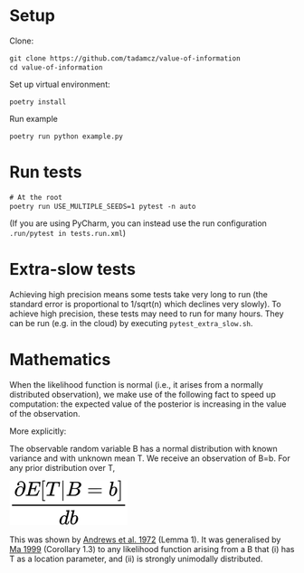 
# Setup

Clone:
```shell
git clone https://github.com/tadamcz/value-of-information
cd value-of-information
```

Set up virtual environment:
```shell
poetry install
```

Run example
```shell
poetry run python example.py
```

# Run tests
```shell
# At the root
poetry run USE_MULTIPLE_SEEDS=1 pytest -n auto
```
(If you are using PyCharm, you can instead use the run configuration `.run/pytest in tests.run.xml`)

# Extra-slow tests
Achieving high precision means some tests take very long to run (the standard error is proportional to 1/sqrt(n) which declines very slowly). To achieve high precision, these tests may need to run for many hours. They can be run (e.g. in the cloud) by executing `pytest_extra_slow.sh`. 

# Mathematics
When the likelihood function is normal (i.e., it arises from a normally distributed observation), we make use of the following fact to speed up computation: the expected value of the posterior is increasing in the value of the observation.

More explicitly:

The observable random variable B has a normal distribution with known variance and with unknown mean T. We receive an observation of B=b. For any prior distribution over T,

![img](assets/equation.svg)

This was shown by [Andrews et al. 1972](assets/andrews1972.pdf) (Lemma 1). It was generalised by [Ma 1999](assets/ma1999.pdf) (Corollary 1.3) to any likelihood function arising from a B that (i) has T as a location parameter, and (ii) is strongly unimodally distributed.